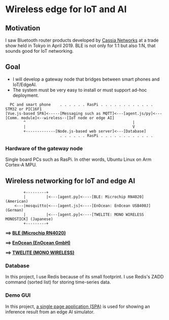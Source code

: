 # Wireless edge for IoT and AI

## Motivation

I saw Bluetooth router products developed by [Cassia Networks](https://www.cassianetworks.com/) at a trade show held in Tokyo in April 2019. BLE is not only for 1:1 but also 1:N, that sounds good for IoT networking.

## Goal

- I will develop a gateway node that bridges between smart phones and IoT/EdgeAI.
- The system must be very easy to install or must support ad-hoc deployment.

```
  PC and smart phone    . . . . . . RasPi . . . . . . . . . . . .                             STM32 or PIC16F1
[Vue.js-based SPA]<-----[Messaging such as MQTT]<---[agent.js/py]<---[Comm. module]<--wireless--[IoT node or edge AI]
        ^                                               |
        |                                               V
        +-------------[Node.js-based web server]<---[Database]
                        . . . . . . RasPi . . . . . . . . . . . .                                    
```

### Hardware of the gateway node

Single board PCs such as RasPi. In other words, Ubuntu Linux on Arm Cortex-A MPU.

## Wireless networking for IoT and edge AI

```
        +---------+
        |         |<---[agent.py]<----[BLE: Microchip RN4020] (American)
    <---|mosquitto|<---[agent.js]<----[EnOcean: EnOcean USB400J] (German)
        |         |<---[agent.py]<----[TWELITE: MONO WIRELESS MONOSTICK] (Japanese)
        +---------+
```

**==> [BLE (Microchip RN4020)](./RN4020)**

**==> [EnOcean (EnOcean GmbH)](./EnOcean)**

**==> [TWELITE (MONO WIRELESS)](./TWELITE)**

### Database

In this project, I use Redis because of its small footprint. I use Redis's ZADD command (sorted list) for storing time-series data.

### Demo GUI

In this project, [a single page application (SPA)](./spa) is used for showing an inference result from an edge AI simulator.


